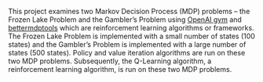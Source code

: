 This project examines two Markov Decision Process (MDP) problems – the Frozen Lake Problem and the Gambler’s Problem using [OpenAI gym](https://gymnasium.farama.org/) and [bettermdptools](https://github.com/jlm429/bettermdptools) which are reinforcement learning algorithms or frameworks. The Frozen Lake Problem is implemented with a small number of states (100 states) and the Gambler’s Problem is implemented with a large number of states (500 states). Policy and value iteration algorithms are run on these two MDP problems. Subsequently, the Q-Learning algorithm, a reinforcement learning algorithm, is run on these two MDP problems.
